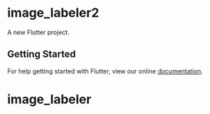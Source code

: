 # image_labeler2

A new Flutter project.

## Getting Started

For help getting started with Flutter, view our online
[documentation](https://flutter.io/).
# image_labeler
